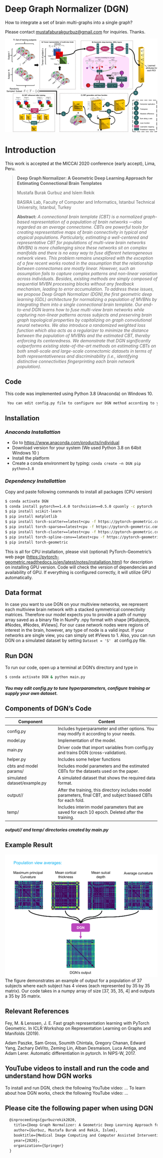# Deep Graph Normalizer (DGN)
How to integrate a set of brain multi-graphs into a single graph?

Please contact mustafaburakgurbuz@gmail.com for inquiries. Thanks. 

![DGN pipeline](main_figure.png)

# Introduction
This work is accepted at the MICCAI 2020 conference (early accept), Lima, Peru.

> **Deep Graph Normalizer: A Geometric Deep Learning Approach for Estimating Connectional Brain Templates**
>
> Mustafa Burak Gurbuz and Islem Rekik
>
> BASIRA Lab, Faculty of Computer and Informatics, Istanbul Technical University, Istanbul, Turkey
>
> **Abstract:** *A connectional brain template (CBT) is a normalized graph-based representation of a population of brain networks —also regarded as an average connectome. CBTs are powerful tools for creating representative maps of brain connectivity in typical and atypical populations. Particularly, estimating a well-centered and representative CBT for populations of multi-view brain networks (MVBN) is more challenging since these networks sit on complex manifolds and there is no easy way to fuse different heterogeneous network views. This problem remains unexplored with the exception of a few recent works rooted in the assumption that the relationship between connectomes are mostly linear. However, such an assumption fails to capture complex patterns and non-linear variation across individuals. Besides, existing methods are simply composed of sequential MVBN processing blocks without any feedback mechanism, leading to error accumulation. To address these issues, we propose Deep Graph Normalizer (DGN),the first geometric deep learning (GDL) architecture for normalizing a population of MVBNs by integrating them into a single connectional brain template. Our end-to-end DGN learns how to fuse multi-view brain networks while capturing non-linear patterns across subjects and preserving brain graph topological properties by capitalizing on graph convolutional neural networks. We also introduce a randomized weighted loss function which also acts as a regularizer to minimize the distance between the population of MVBNs and the estimated CBT, thereby enforcing its centeredness. We demonstrate that DGN significantly outperforms existing state-of-the-art methods on estimating CBTs on both small-scale and large-scale connectomic datasets in terms of both representativeness and discriminability (i.e., identifying distinctive connectivities fingerprinting each brain network population).*


## Code
This code was implemented using Python 3.8 (Anaconda) on Windows 10.
```diff
 You can edit config.py file to configure our DGN method according to your needs.
```

## Installation
### *Anaconda Installattion*
* Go to  https://www.anaconda.com/products/individual
* Download version for your system (We used Python 3.8  on 64bit Windows 10 )
* Install the platform
* Create a conda environment by typing:  ```conda create –n DGN pip python=3.8 ```

### *Dependency Installattion*
Copy and paste following commands to install all packages (CPU version)
```sh
$ conda activate DGN
$ conda install pytorch==1.4.0 torchvision==0.5.0 cpuonly -c pytorch
$ pip install scikit-learn
$ pip install matplotlib
$ pip install torch-scatter==latest+cpu -f https://pytorch-geometric.com/whl/torch-1.4.0.html
$ pip install torch-sparse==latest+cpu -f https://pytorch-geometric.com/whl/torch-1.4.0.html
$ pip install torch-cluster==latest+cpu -f https://pytorch-geometric.com/whl/torch-1.4.0.html
$ pip install torch-spline-conv==latest+cpu -f https://pytorch-geometric.com/whl/torch-1.4.0.html
$ pip install torch-geometric
```
This is all for CPU installation, please visit (optional) PyTorch-Geometric’s web page (https://pytorch-geometric.readthedocs.io/en/latest/notes/installation.html) for description on installing GPU version. Code will check the version of dependencies and availability of GPU. If everything is configured correctly, it will utilize GPU automatically.

## Data format
In case you want to use DGN on your multiview networks, we represent each multiview brain network with a stacked symmetrical connectivity matrices. Therefore our model expects you to provide a path of numpy array saved as a binary file in NumPy .npy format with shape [#Subjects, #Nodes, #Nodes, #Views]. For our case network nodes were regions of interest in the brain, however, any type of node is a valid input. If your networks are single view, you can simply set #Views to 1. Also, you can run DGN on a simulated dataset by setting ```Dataset = 'S' ``` at config.py file.  

## Run DGN
To run our code, open up a terminal at DGN’s directory and type in
```sh
$ conda activate DGN & python main.py
```
#####  You may edit config.py to tune hyperparameters, configure training or supply your own dataset.

## Components of DGN’s Code
| Component | Content |
| ------ | ------ |
| config.py | Includes hyperparameter and other options. You may modify it according to your needs. |
| model.py | Implementation of the model. |
| main.py| Driver code that import variables from config.py and trains DGN (cross-validation).  |
| helper.py| Includes some helper functions |
| cbts and model params/ | Includes model parameters and the estimated CBTs  for the datasets used on the paper.   |
| simulated dataset/example.py | A simulated dataset that shows the required data format. |
| output/<model name>/ | After the training, this directory includes model parameters, final CBT, and subject biased CBTs for each fold. |
| temp/ | Includes interim model parameters that are saved for each 10 epoch. Deleted after the training.  |
#####  output/<model name>/ and temp/ directories created by main.py
  
## Example Result  
![CBT integration](CBT_integration.png)
The figure demonstrates an example of output for a population of 37 subjects where each subject has 4 views (each represented by 35 by 35 matrix). Our code takes in a numpy array of size [37, 35, 35, 4] and outputs a 35 by 35 matrix.

## Relevant References
Fey, M. & Lenssen, J. E. Fast graph representation learning with PyTorch Geometric. In ICLR Workshop on Representation Learning on Graphs and Manifolds (2019).

Adam Paszke, Sam Gross, Soumith Chintala, Gregory Chanan, Edward Yang, Zachary DeVito, Zeming Lin, Alban Desmaison, Luca Antiga, and Adam Lerer. Automatic differentiation in pytorch. In NIPS-W, 2017.

## YouTube videos to install and run the code and understand how DGN works
To install and run DGN, check the following YouTube video: ...
To learn about how DGN works, check the following YouTube video: ...

## Please cite the following paper when using DGN
```latex
  @inproceedings{gurbuzrekik2020,
    title={Deep Graph Normalizer: A Geometric Deep Learning Approach for Estimating Connectional Brain Templates},
    author={Gurbuz, Mustafa Burak and Rekik, Islem},
    booktitle={Medical Image Computing and Computer Assisted Intervention},
    year={2020},
    organization={Springer}
  }
```
